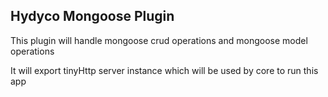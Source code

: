 ## Hydyco Mongoose Plugin

This plugin will handle mongoose crud operations and mongoose model operations

It will export tinyHttp server instance which will be used by core to run this app
